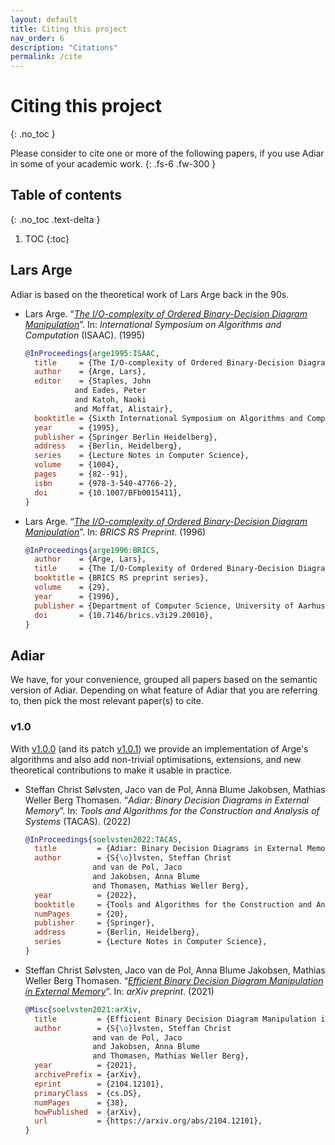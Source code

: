 ```yaml
---
layout: default
title: Citing this project
nav_order: 6
description: "Citations"
permalink: /cite
---
```


# Citing this project
{: .no_toc }

Please consider to cite one or more of the following papers, if you use Adiar in
some of your academic work.
{: .fs-6 .fw-300 }

## Table of contents
{: .no_toc .text-delta }

1. TOC
{:toc}


## Lars Arge

Adiar is based on the theoretical work of Lars Arge back in the 90s.

- Lars Arge.
  “[_The I/O-complexity of Ordered Binary-Decision Diagram Manipulation_](https://link.springer.com/chapter/10.1007/BFb0015411)”.
  In: _International Symposium on Algorithms and Computation_ (ISAAC). (1995)

  ```bibtex
  @InProceedings{arge1995:ISAAC,
    title     = {The I/O-complexity of Ordered Binary-Decision Diagram manipulation},
    author    = {Arge, Lars},
    editor    = {Staples, John
             and Eades, Peter
             and Katoh, Naoki
             and Moffat, Alistair},
    booktitle = {Sixth International Symposium on Algorithms and Computation},
    year      = {1995},
    publisher = {Springer Berlin Heidelberg},
    address   = {Berlin, Heidelberg},
    series    = {Lecture Notes in Computer Science},
    volume    = {1004},
    pages     = {82--91},
    isbn      = {978-3-540-47766-2},
    doi       = {10.1007/BFb0015411},
  }
  ```

- Lars Arge.
  “[_The I/O-complexity of Ordered Binary-Decision Diagram Manipulation_](https://tidsskrift.dk/brics/issue/view/2576)”.
  In: _BRICS RS Preprint_. (1996)

  ```bibtex
  @InProceedings{arge1996:BRICS,
    author    = {Arge, Lars},
    title     = {The I/O-Complexity of Ordered Binary-Decision Diagram},
    booktitle = {BRICS RS preprint series},
    volume    = {29},
    year      = {1996},
    publisher = {Department of Computer Science, University of Aarhus},
    doi       = {10.7146/brics.v3i29.20010},
  }
  ```


## Adiar

We have, for your convenience, grouped all papers based on the semantic version
of Adiar. Depending on what feature of Adiar that you are referring to, then
pick the most relevant paper(s) to cite.

### v1.0

With [v1.0.0](https://github.com/SSoelvsten/adiar/releases/tag/v1.0.0) (and its
patch [v1.0.1](https://github.com/SSoelvsten/adiar/releases/tag/v1.0.1)) we
provide an implementation of Arge's algorithms and also add non-trivial
optimisations, extensions, and new theoretical contributions to make it usable
in practice.

- Steffan Christ Sølvsten, Jaco van de Pol, Anna Blume Jakobsen, Mathias Weller Berg Thomasen.
  “_Adiar: Binary Decision Diagrams in External Memory_”.
  In: _Tools and Algorithms for the Construction and Analysis of Systems_ (TACAS). (2022)
  
  ```bibtex
  @InProceedings{soelvsten2022:TACAS,
    title         = {Adiar: Binary Decision Diagrams in External Memory},
    author        = {S{\o}lvsten, Steffan Christ
                 and van de Pol, Jaco
                 and Jakobsen, Anna Blume
                 and Thomasen, Mathias Weller Berg},
    year          = {2022},
    booktitle     = {Tools and Algorithms for the Construction and Analysis of Systems},
    numPages      = {20},
    publisher     = {Springer},
    address       = {Berlin, Heidelberg},  
    series        = {Lecture Notes in Computer Science},
  }
  ```

- Steffan Christ Sølvsten, Jaco van de Pol, Anna Blume Jakobsen, Mathias Weller Berg Thomasen.
  “_[Efficient Binary Decision Diagram Manipulation in External Memory](https://arxiv.org/abs/2104.12101)_”.
  In: _arXiv preprint_. (2021)
  ```bibtex
  @Misc{soelvsten2021:arXiv,
    title         = {Efficient Binary Decision Diagram Manipulation in External Memory}, 
    author        = {S{\o}lvsten, Steffan Christ
                 and van de Pol, Jaco
                 and Jakobsen, Anna Blume
                 and Thomasen, Mathias Weller Berg},
    year          = {2021},
    archivePrefix = {arXiv},
    eprint        = {2104.12101},
    primaryClass  = {cs.DS},
    numPages      = {38},  
    howPublished  = {arXiv},
    url           = {https://arxiv.org/abs/2104.12101},
  }
  ```

